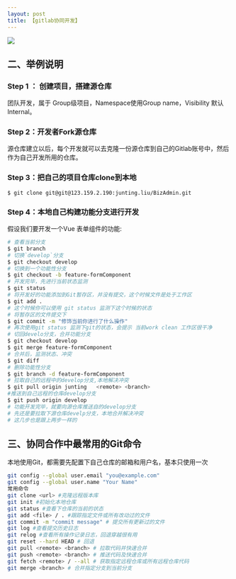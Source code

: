 ```yaml
---
layout: post
title: 【gitlab协同开发】
---
```


![](/images/2020-07-30-14-53-36.png)

## 二、举例说明
### Step 1 ： 创建项目，搭建源仓库
团队开发，属于 Group级项目，Namespace使用Group name，Visibility 默认Internal。

### Step 2：开发者Fork源仓库 
源仓库建立以后，每个开发就可以去克隆一份源仓库到自己的Gitlab账号中，然后作为自己开发所用的仓库。

### Step 3：把自己的项目仓库clone到本地 
`$ git clone git@git@123.159.2.190:junting.liu/BizAdmin.git`

### Step 4：本地自己构建功能分支进行开发 
假设我们要开发一个Vue 表单组件的功能:

```bash
# 查看当前分支
$ git branch
# 切换`develop`分支
$ git checkout develop
# 切换到一个功能性分支
$ git checkout -b feature-formComponent
# 开发完毕，先进行当前状态监测
$ git status
# 将开发好的功能添加到Git暂存区，并没有提交，这个时候文件是处于工作区
$ git add .
# 这个时候你可以使用 git status 监测下这个时候的状态
# 将暂存区的文件提交下
$ git commit -m "修饰当前你进行了什么操作"
# 再次使用git status 监测下git的状态，会提示 当前work clean 工作区很干净
# 切回develo分支，合并功能分支
$ git checkout develop
$ git merge feature-formComponent
# 合并后，监测状态、冲突
$ git diff
# 删除功能性分支
$ git branch -d feature-formComponent
# 拉取自己的远程中的develop分支,本地解决冲突
$ git pull origin junting   <remote> <branch>
#推送到自己远程的仓库develop分支
$ git push origin develop
# 功能开发完毕，就要向源仓库推送自的develop分支
# 先还是要拉取下源仓库develp分支，本地合并解决冲突
# 这几步也是跟上两步一样的
```

## 三、协同合作中最常用的Git命令
本地使用Git，都需要先配置下自己仓库的邮箱和用户名，基本只使用一次
```bash
git config --global user.email "you@example.com"
git config --global user.name "Your Name"
常用命令
git clone <url> #克隆远程版本库
git init #初始化本地仓库
git status #查看下仓库的当前的状态
git add <file> / . #跟踪指定文件或所有改动过的文件
git commit -m "commit message" # 提交所有更新过的文件
git log #查看提交历史日志
git relog #查看所有操作记录日志，回退穿越很有用
git reset --hard HEAD # 回退
git pull <remote> <branch> # 拉取代码并快速合并
git push <remote> <branch> # 推送代码及快速合并
git fetch <remote> / --all # 获取指定远程仓库或所有远程仓库代码
git merge <branch> # 合并指定分支到当前分支
```

